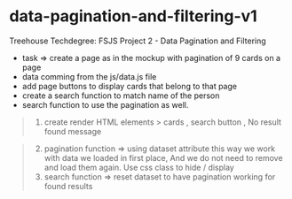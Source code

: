# data-pagination-and-filtering-v1

Treehouse Techdegree:
FSJS Project 2 - Data Pagination and Filtering

- task => create a page as in the mockup with pagination of 9 cards on a page
- data comming from the js/data.js file 
- add page buttons to display cards that belong to that page
- create a search function to match name of the person
- search function to use the pagination as well.


> 1. create render HTML elements
    > cards , search button , No result found message
    
> 2. pagination function => using dataset attribute
      this way we work with data we loaded in first place, 
      And we do not need to remove and load them again.
      Use css class to hide / display
> 3.  search function => reset dataset to have pagination working
      for found results
